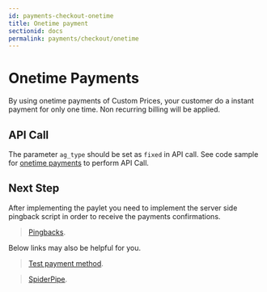 ```yaml
---
id: payments-checkout-onetime
title: Onetime payment
sectionid: docs
permalink: payments/checkout/onetime
---
```


# Onetime Payments

By using onetime payments of Custom Prices, your customer do a instant payment for only one time. Non recurring billing will be applied.

## API Call

The parameter ```ag_type``` should be set as ```fixed``` in API call. See code sample for [onetime payments](/apis#section-paylet-custom-onetime) to perform API Call.

## Next Step

After implementing the paylet you need to implement the server side pingback script in order to receive the payments confirmations.

> [Pingbacks](/default-pingback).

Below links may also be helpful for you.

> [Test payment method](/sandbox/test-payment).

> [SpiderPipe](/spiderpipe-home).